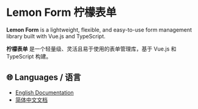# Lemon Form 柠檬表单

**Lemon Form** is a lightweight, flexible, and easy-to-use form management library built with Vue.js and TypeScript.

**柠檬表单** 是一个轻量级、灵活且易于使用的表单管理库，基于 Vue.js 和 TypeScript 构建。

## 🌐 Languages / 语言

- [English Documentation](./README.en.md)
- [简体中文文档](./README.zh-CN.md)
